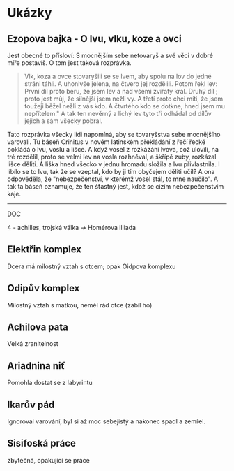# Ukázky

## Ezopova bajka - O lvu, vlku, koze a ovci
Jest obecné to přísloví: S mocnějším sebe netovaryš a své věci v dobré míře postavíš. O tom jest taková rozprávka.

> Vlk, koza a ovce stovaryšili se se lvem, aby spolu na lov do jedné stráni táhli. A uhonivše jelena, na čtvero jej rozdělili. Potom řekl lev: První díl proto beru, že jsem lev a nad všemi zvířaty král. Druhý díl ; proto jest můj, že silnější jsem nežli vy. A třetí proto chci míti, že jsem toužeji běžel nežli z vás kdo. A čtvrtého kdo se dotkne, hned jsem mu nepřítelem." A tak ten nevěrný a lichý lev tyto tři odhádal od dílův jejich a sám všecky pobral.

Tato rozprávka všecky lidi napomíná, aby se tovaryšstva sebe mocnějšího varovali.
Tu báseň Crinitus v novém latinském překládání z řečí řecké pokládá o lvu, voslu a lišce. A když vosel z rozkázání lvova, což ulovili, na tré rozdělil, proto se velmi lev na vosla rozhněval, a škřípě zuby, rozkázal lišce děliti. A liška hned všecko v jednu hromadu složila a lvu přivlastnila. I líbílo se to lvu, tak že se vzeptal, kdo by ji tím obyčejem děliti učil? A ona odpověděla, že "nebezpečenství, v kterémž vosel stál, to mne naučilo". A tak ta báseň oznamuje, že ten šťastný jest, kdož se cizím nebezpečenstvím kaje.

---
[DOC](https://smichovskastredni.sharepoint.com/:w:/s/1K_CJL_CEL/EaMxei22Sp5Glou5Fzssb6IBTs5KlrL1BMq5L9OO3-o1ZQ?e=Nmkgp7)

4 - achilles, trojská válka -> Homérova illiada

## Elektřin komplex
Dcera má milostný vztah s otcem; opak Oidpova komplexu
## Odipův komplex
Milostný vztah s matkou, neměl rád otce (zabil ho)
## Achilova pata
Velká zranitelnost
## Ariadnina niť
Pomohla dostat se z labyrintu
## Ikarův pád
Ignoroval varování, byl si až moc sebejistý a nakonec spadl a zemřel.
## Sisifoská práce
zbytečná, opakující se práce